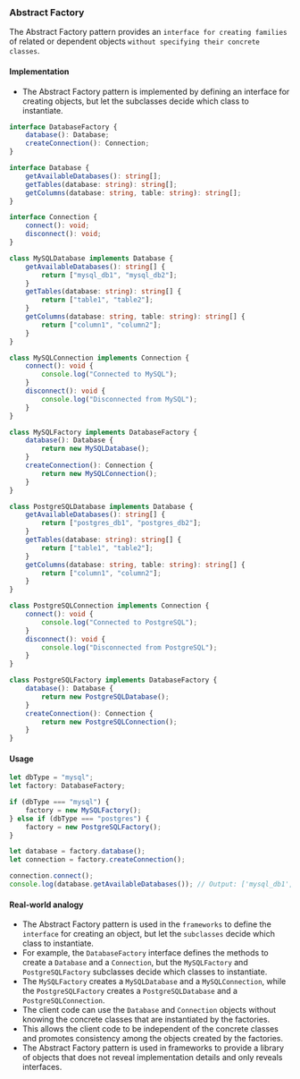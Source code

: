### Abstract Factory
The Abstract Factory pattern provides an `interface for creating families` of related or dependent objects `without specifying their concrete classes`.


#### Implementation

- The Abstract Factory pattern is implemented by defining an interface for creating objects, but let the subclasses decide which class to instantiate.
```ts
interface DatabaseFactory {
    database(): Database;
    createConnection(): Connection;
}

interface Database {
    getAvailableDatabases(): string[];
    getTables(database: string): string[];
    getColumns(database: string, table: string): string[];
}

interface Connection {
    connect(): void;
    disconnect(): void;
}

class MySQLDatabase implements Database {
    getAvailableDatabases(): string[] {
        return ["mysql_db1", "mysql_db2"];
    }
    getTables(database: string): string[] {
        return ["table1", "table2"];
    }
    getColumns(database: string, table: string): string[] {
        return ["column1", "column2"];
    }
}

class MySQLConnection implements Connection {
    connect(): void {
        console.log("Connected to MySQL");
    }
    disconnect(): void {
        console.log("Disconnected from MySQL");
    }
}

class MySQLFactory implements DatabaseFactory {
    database(): Database {
        return new MySQLDatabase();
    }
    createConnection(): Connection {
        return new MySQLConnection();
    }
}

class PostgreSQLDatabase implements Database {
    getAvailableDatabases(): string[] {
        return ["postgres_db1", "postgres_db2"];
    }
    getTables(database: string): string[] {
        return ["table1", "table2"];
    }
    getColumns(database: string, table: string): string[] {
        return ["column1", "column2"];
    }
}

class PostgreSQLConnection implements Connection {
    connect(): void {
        console.log("Connected to PostgreSQL");
    }
    disconnect(): void {
        console.log("Disconnected from PostgreSQL");
    }
}

class PostgreSQLFactory implements DatabaseFactory {
    database(): Database {
        return new PostgreSQLDatabase();
    }
    createConnection(): Connection {
        return new PostgreSQLConnection();
    }
}
```

#### Usage

```ts
let dbType = "mysql";
let factory: DatabaseFactory;

if (dbType === "mysql") {
    factory = new MySQLFactory();
} else if (dbType === "postgres") {
    factory = new PostgreSQLFactory();
}

let database = factory.database();
let connection = factory.createConnection();

connection.connect();
console.log(database.getAvailableDatabases()); // Output: ['mysql_db1', 'mysql_db2']
```

#### Real-world analogy
- The Abstract Factory pattern is used in the `frameworks` to define the `interface` for creating an object, but let the `subclasses` decide which class to instantiate.
- For example, the `DatabaseFactory` interface defines the methods to create a `Database` and a `Connection`, but the `MySQLFactory` and `PostgreSQLFactory` subclasses decide which classes to instantiate.
- The `MySQLFactory` creates a `MySQLDatabase` and a `MySQLConnection`, while the `PostgreSQLFactory` creates a `PostgreSQLDatabase` and a `PostgreSQLConnection`.
- The client code can use the `Database` and `Connection` objects without knowing the concrete classes that are instantiated by the factories.
- This allows the client code to be independent of the concrete classes and promotes consistency among the objects created by the factories.
- The Abstract Factory pattern is used in frameworks to provide a library of objects that does not reveal implementation details and only reveals interfaces.